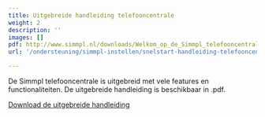 ```yaml
---
title: Uitgebreide handleiding telefooncentrale
weight: 2
description: ''
images: []
pdf: http://www.simmpl.nl/downloads/Welkom_op_de_Simmpl_telefooncentrale.pdf
url: '/ondersteuning/simmpl-instellen/snelstart-handleiding-telefooncentrale/'

---
```

De Simmpl telefooncentrale is uitgebreid met vele features en functionaliteiten. De uitgebreide handleiding is beschikbaar in .pdf.

<a href="http://www.simmpl.nl/downloads/Welkom_op_de_Simmpl_telefooncentrale.pdf" _target="_blank" class="button">Download de uitgebreide handleiding</a>
